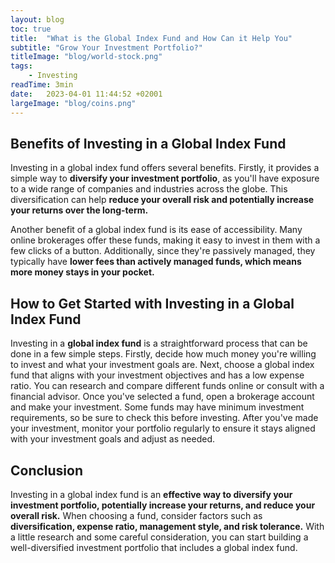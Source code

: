 ```yaml
---
layout: blog
toc: true
title:  "What is the Global Index Fund and How Can it Help You"
subtitle: "Grow Your Investment Portfolio?"
titleImage: "blog/world-stock.png"
tags:
    - Investing
readTime: 3min
date:   2023-04-01 11:44:52 +02001
largeImage: "blog/coins.png"
---
```

## Benefits of Investing in a __Global Index Fund__

Investing in a global index fund offers several benefits. Firstly, it provides a simple way to
__diversify your investment portfolio__, as you'll have exposure to a wide range of
companies and industries across the globe. This diversification can help
__reduce your overall risk and potentially increase your returns over the long-term.__

Another benefit of a global index fund is its ease of accessibility. Many online brokerages
offer these funds, making it easy to invest in them with a few clicks of a button. Additionally,
since they're passively managed, they typically have
__lower fees than actively managed funds, which means more money stays in your pocket.__

## How to Get Started with Investing in a __Global Index Fund__

Investing in a __global index fund__
is a straightforward process that can be done in a few simple steps. Firstly, decide how much money
you're willing to invest and what your investment goals are. Next, choose a global index fund
that aligns with your investment objectives and has a low expense ratio. You can research and
compare different funds online or consult with a financial advisor.
Once you've selected a fund, open a brokerage account and make your investment. Some funds may have
minimum investment requirements, so be sure to check this before investing. After you've made your
investment, monitor your portfolio regularly to ensure it stays aligned with your investment goals
and adjust as needed.

## __Conclusion__

Investing in a global index fund is an
__effective way to diversify your investment portfolio,
potentially increase your returns, and reduce your overall risk.__
When choosing a fund, consider factors such as
__diversification, expense ratio, management style, and risk tolerance.__
With a little research and some careful consideration, you can start building a well-diversified
investment portfolio that includes a global index fund.
